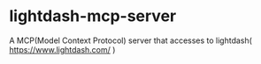# lightdash-mcp-server
A MCP(Model Context Protocol) server that accesses to lightdash( https://www.lightdash.com/ )
